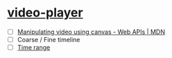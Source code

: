 [video-player](https://dirkarnez.github.io/video-player)
========================================================
- [ ] [Manipulating video using canvas - Web APIs | MDN](https://developer.mozilla.org/en-US/docs/Web/API/Canvas_API/Manipulating_video_using_canvas)
- [ ] Coarse / Fine timeline
- [ ] [Time range](https://github.com/dirkarnez/video-player/blob/main/index.html#L108)
